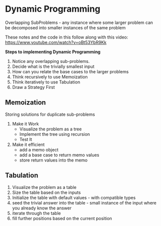 # Dynamic Programming

Overlapping SubProblems - any instance where some larger problem can be decomposed into smaller instances of the same problem

These notes and the code in this follow along with this video: https://www.youtube.com/watch?v=oBt53YbR9Kk

**Steps to implementing Dynamic Programming**

1. Notice any overlapping sub-problems.
2. Decide what is the trivially smallest input
3. How can you relate the base cases to the larger problems
4. Think recursively to use Memoization
5. Think iteratively to use Tabulation
6. Draw a Strategy First

## Memoization

Storing solutions for duplicate sub-problems

1. Make it Work
    - Visualize the problem as a tree
    - Implement the tree using recursion
    - Test It
2. Make it efficient
    - add a memo object
    - add a base case to return memo values
    - store return values into the memo

## Tabulation

1. Visualize the problem as a table 
2. Size the table based on the inputs
3. Initialize the table with default values - with compatible types
4. seed the trivial answer into the table - small instance of the input where you already know the answer
5. iterate through the table
6. fill further positions based on the current position
